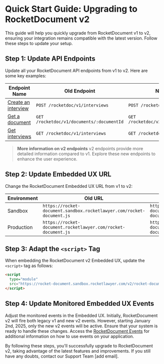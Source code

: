 # Quick Start Guide: Upgrading to RocketDocument v2

This guide will help you quickly upgrade from RocketDocument v1 to v2, ensuring your integration remains compatible with the latest version. Follow these steps to update your setup.

## Step 1: Update API Endpoints
Update all your RocketDocument API endpoints from v1 to v2. Here are some key examples:

|    Endpoint Name    |                                         Old Endpoint                                         | New Endpoint |
|-------------------|--------------------------------------------------------------------------------------------|--------------|
| [Create an interview](create_an_interview_reference) | `POST /rocketdoc/v1/interviews`                             | `POST /rocketdoc/v2/interviews` |
| [Get a document](get_a_document_reference)           | `GET /rocketdoc/v1/documents/:documentId`                   | `GET /rocketdoc/v2/documents/:documentId` |
| [Get interviews](get_interviews_reference)           | `GET /rocketdoc/v1/interviews`                              | `GET /rocketdoc/v2/interviews`             |

> **More information on v2 endpoints**
> v2 endpoints provide more detailed information compared to v1. Explore these new endpoints to enhance the user experience.

## Step 2: Update Embedded UX URL
Change the RocketDocument Embedded UX URL from v1 to v2:

|   Environment    |                                         Old URL                                         | New URL |
|-------------------|--------------------------------------------------------------------------------------------|--------------|
| Sandbox | `https://rocket-document.sandbox.rocketlawyer.com/rocket-document.js`| `https://rocket-document.sandbox.rocketlawyer.com/v2/rocket-document.esm.js`  |
| Production | `https://rocket-document.rocketlawyer.com/rocket-document.js`  | `https://rocket-document.rocketlawyer.com/v2/rocket-document.esm.js`  |

## Step 3: Adapt the `<script>` Tag
When embedding the RocketDocument v2 Embedded UX, update the `<script>` tag as follows:

```html
<script 
  type="module"
  src="https://rocket-document.sandbox.rocketlawyer.com/v2/rocket-document.esm.js">
</script>
```

## Step 4: Update Monitored Embedded UX Events
Adjust the monitored events in the Embedded UX. Initially, RocketDocument v2 will fire both legacy v1 and new v2 events. However, starting January 2nd, 2025, only the new v2 events will be active. Ensure that your system is ready to handle these changes. Access the [RocketDocument Events](link) for additional information on how to use events on your application.

By following these steps, you'll successfully upgrade to RocketDocument v2, taking advantage of the latest features and improvements. If you still have any doubts, contact our Support Team [add email].
